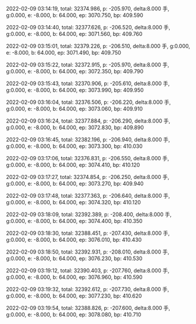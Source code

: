 2022-02-09 03:14:19, total: 32374.986, p: -205.970, delta:8.000 手, g:0.000, e: -8.000, b: 64.000, ep: 3070.750, bp: 409.590

2022-02-09 03:14:40, total: 32377.626, p: -206.520, delta:8.000 手, g:0.000, e: -8.000, b: 64.000, ep: 3071.560, bp: 409.760

2022-02-09 03:15:01, total: 32379.226, p: -206.510, delta:8.000 手, g:0.000, e: -8.000, b: 64.000, ep: 3071.490, bp: 409.750

2022-02-09 03:15:22, total: 32372.915, p: -205.970, delta:8.000 手, g:0.000, e: -8.000, b: 64.000, ep: 3072.350, bp: 409.790

2022-02-09 03:15:43, total: 32370.906, p: -205.610, delta:8.000 手, g:0.000, e: -8.000, b: 64.000, ep: 3073.990, bp: 409.950

2022-02-09 03:16:04, total: 32376.506, p: -206.220, delta:8.000 手, g:0.000, e: -8.000, b: 64.000, ep: 3073.060, bp: 409.910

2022-02-09 03:16:24, total: 32377.884, p: -206.290, delta:8.000 手, g:0.000, e: -8.000, b: 64.000, ep: 3072.830, bp: 409.890

2022-02-09 03:16:45, total: 32382.196, p: -206.940, delta:8.000 手, g:0.000, e: -8.000, b: 64.000, ep: 3073.300, bp: 410.030

2022-02-09 03:17:06, total: 32376.831, p: -206.550, delta:8.000 手, g:0.000, e: -8.000, b: 64.000, ep: 3074.410, bp: 410.120

2022-02-09 03:17:27, total: 32374.854, p: -206.250, delta:8.000 手, g:0.000, e: -8.000, b: 64.000, ep: 3073.270, bp: 409.940

2022-02-09 03:17:48, total: 32377.363, p: -206.640, delta:8.000 手, g:0.000, e: -8.000, b: 64.000, ep: 3074.320, bp: 410.120

2022-02-09 03:18:09, total: 32392.389, p: -208.400, delta:8.000 手, g:0.000, e: -8.000, b: 64.000, ep: 3074.400, bp: 410.350

2022-02-09 03:18:30, total: 32388.451, p: -207.430, delta:8.000 手, g:0.000, e: -8.000, b: 64.000, ep: 3076.010, bp: 410.430

2022-02-09 03:18:50, total: 32392.931, p: -208.010, delta:8.000 手, g:0.000, e: -8.000, b: 64.000, ep: 3076.230, bp: 410.530

2022-02-09 03:19:12, total: 32390.403, p: -207.760, delta:8.000 手, g:0.000, e: -8.000, b: 64.000, ep: 3076.960, bp: 410.590

2022-02-09 03:19:32, total: 32392.612, p: -207.730, delta:8.000 手, g:0.000, e: -8.000, b: 64.000, ep: 3077.230, bp: 410.620

2022-02-09 03:19:54, total: 32388.826, p: -207.600, delta:8.000 手, g:0.000, e: -8.000, b: 64.000, ep: 3078.080, bp: 410.710